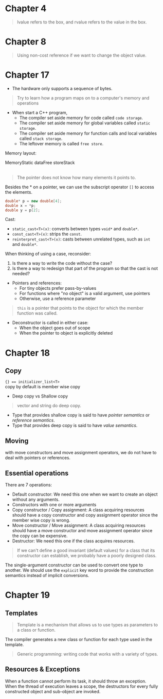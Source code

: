 # Chapter 4
> lvalue refers to the box, and rvalue refers to the value in the box.

# Chapter 8
> Using non-cost reference if we want to change the object value.

# Chapter 17

- The hardware only supports a sequence of bytes.

> Try to learn how a program maps on to a computer's memory and operations

- When start a C++ program,
    - The compiler set aside memory for code called `code storage`.
    - The compiler set aside memory for global variables called `static storage`.
    - The compiler set aside memory for function calls and local variables called `stack storage`.
    - The leftover memory is called `free store`.

Memory layout:
<table>
<tr>Memory</tr>
<tr>Static data</tr>
<tr>Free store</tr>
<tr>Stack</tr>
</table>

> The pointer does not know how many elements it points to.

Besides the * on a pointer, we can use the subscript operator `[]` to access the elements.
```c++
double* p = new double[4];
double x = *p;
double y = p[2];
```

Cast:
- `static_cast<T>(x)`: converts between types `void*` and `double*`.
- `const_cast<T>(x)`: strips the `const`.
- `reinterpret_cast<T>(x)`: casts between unrelated types, such as `int` and `double*`.
 
When thinking of using a case, reconsider:
1. Is there a way to write the code without the case?
2. Is there a way to redesign that part of the program so that the cast is not needed?

- Pointers and references:
    - For tiny objects prefer pass-by-values
    - For functions where "no object" is a valid argument, use pointers
    - Otherwise, use a reference parameter

> `this` is a pointer that points to the object for which the member function was called.

- Deconstructor is called in either case:
  - When the object goes out of scope
  - When the pointer to object is explicitly deleted

# Chapter 18
## Copy
`{} == initializer_list<T>`   
copy by default is member wise copy

- Deep copy vs Shallow copy
> vector and string do deep copy.
- Type that provides shallow copy is said to have _pointer semantics_ or _reference semantics_.
- Type that provides deep copy is said to have _value semantics_.

## Moving
with move constructors and move assignment operators, we do not have to deal with pointers or references.

## Essential operations
There are 7 operations:
* Default constructor: We need this one when we want to create an object without any arguments.
* Constructors with one or more arguments
* Copy constructor / Copy assignment: A class acquiring resources should have a copy constructor and copy assignment operator since the member wise copy is wrong.
* Move constructor / Move assignment: A class acquiring resources should have a move constructor and move assignment operator since the copy can be expensive. 
* Destructor: We need this one if the class acquires resources.
> If we can't define a good invariant (default values) for a class that its constructor can establish, we probably have a poorly designed class.

The single-argument constructor can be used to convert one type to another. 
We should use the `explicit` key word to provide the construction semantics instead of implicit conversions.

# Chapter 19
## Templates
> Template is a mechanism that allows us to use types as parameters to a class or function.

The compiler generates a new class or function for each type used in the template.

> Generic programming: writing code that works with a variety of types.

## Resources & Exceptions 
When a function cannot perform its task, it should throw an exception.
When the thread of execution leaves a scope, the destructors for every fully constructed object and sub-object are invoked.